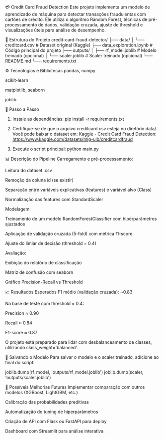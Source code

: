 💳 Credit Card Fraud Detection
Este projeto implementa um modelo de aprendizado de máquina para detectar transações fraudulentas com cartões de crédito. Ele utiliza o algoritmo Random Forest, técnicas de pré-processamento de dados, validação cruzada, ajuste de threshold e visualizações úteis para análise de desempenho.

📂 Estrutura do Projeto
credit-card-fraud-detector/
├── data/
│   └── creditcard.csv             # Dataset original (Kaggle)
├── data_exploration.ipynb         # Código principal do projeto
├── outputs/
│   ├── rf_model.joblib            # Modelo treinado (opcional)
│   └── scaler.joblib              # Scaler treinado (opcional)
└── README.md
└── requirements.txt

⚙️ Tecnologias e Bibliotecas
pandas, numpy

scikit-learn

matplotlib, seaborn

joblib

🚀 Passo a Passo
1. Instale as dependências:
pip install -r requirements.txt

2. Certifique-se de que o arquivo creditcard.csv esteja no diretório data/.
Você pode baixar o dataset em: Kaggle - Credit Card Fraud Detection: https://www.kaggle.com/datasets/mlg-ulb/creditcardfraud

3. Execute o script principal:
python main.py


📊 Descrição do Pipeline
Carregamento e pré-processamento:

Leitura do dataset .csv

Remoção da coluna id (se existir)

Separação entre variáveis explicativas (features) e variável alvo (Class)

Normalização das features com StandardScaler

Modelagem:

Treinamento de um modelo RandomForestClassifier com hiperparâmetros ajustados

Aplicação de validação cruzada (5-fold) com métrica f1-score

Ajuste do limiar de decisão (threshold = 0.4)

Avaliação:

Exibição do relatório de classificação

Matriz de confusão com seaborn

Gráfico Precision-Recall vs Threshold

📈 Resultados Esperados
F1 médio (validação cruzada): ~0.83

Na base de teste com threshold = 0.4:

Precision ≈ 0.90

Recall ≈ 0.84

F1-score ≈ 0.87

O projeto está preparado para lidar com desbalanceamento de classes, utilizando class_weight='balanced'.

💾 Salvando o Modelo
Para salvar o modelo e o scaler treinado, adicione ao final do script:

joblib.dump(rf_model, 'outputs/rf_model.joblib')
joblib.dump(scaler, 'outputs/scaler.joblib')

🔮 Possíveis Melhorias Futuras
Implementar comparação com outros modelos (XGBoost, LightGBM, etc.)

Calibração das probabilidades preditivas

Automatização do tuning de hiperparâmetros

Criação de API com Flask ou FastAPI para deploy

Dashboard com Streamlit para análise interativa
